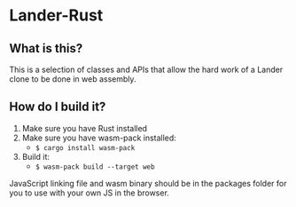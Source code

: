 # Lander-Rust

## What is this?

This is a selection of classes and APIs that allow the hard work of a Lander clone to be done in web assembly.

## How do I build it?

1. Make sure you have Rust installed
2. Make sure you have wasm-pack installed:
    - `$ cargo install wasm-pack`
3. Build it: 
    - `$ wasm-pack build --target web`

JavaScript linking file and wasm binary should be in the packages folder for you to use with your own JS in the browser.
